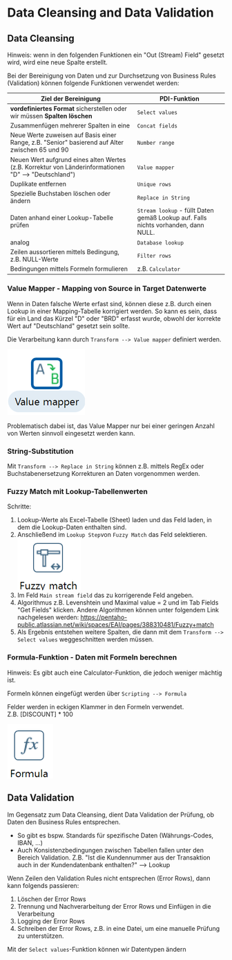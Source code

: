 # Data Cleansing and Data Validation

## Data Cleansing

Hinweis: wenn in den folgenden Funktionen ein "Out (Stream) Field" gesetzt wird, wird eine neue Spalte erstellt.  

Bei der Bereinigung von Daten und zur Durchsetzung von Business Rules (Validation) können folgende Funktionen verwendet werden:

| Ziel der Bereinigung | PDI-Funktion |
|----------------------|------------|
| **vordefiniertes Format** sicherstellen oder wir müssen **Spalten löschen** | `Select values` |
| Zusammenfügen mehrerer Spalten in eine | `Concat fields`|
| Neue Werte zuweisen auf Basis einer Range, z.B. "Senior" basierend auf Alter zwischen 65 und 90 | `Number range`|
| Neuen Wert aufgrund eines alten Wertes (z.B. Korrektur von Länderinformationen "D" --> "Deutschland") | `Value mapper`|
| Duplikate entfernen | `Unique rows`|
| Spezielle Buchstaben löschen oder ändern | `Replace in String`| 
| Daten anhand einer Lookup-Tabelle prüfen | `Stream lookup` - füllt Daten gemäß Lookup auf. Falls nichts vorhanden, dann NULL.|
| analog | `Database lookup`|
| Zeilen aussortieren mittels Bedingung, z.B. NULL-Werte | `Filter rows`|
| Bedingungen mittels Formeln formulieren | z.B. `Calculator`|

### Value Mapper - Mapping von Source in Target Datenwerte

Wenn in Daten falsche Werte erfast sind, können diese z.B. durch einen Lookup in einer Mapping-Tabelle korrigiert werden. 
So kann es sein, dass für ein Land das Kürzel "D" oder "BRD" erfasst wurde, obwohl der korrekte Wert auf "Deutschland" gesetzt sein sollte.

Die Verarbeitung kann durch `Transform --> Value mapper` definiert werden.  

![alt text](image-10.png)

Problematisch dabei ist, das Value Mapper nur bei einer geringen Anzahl von Werten sinnvoll eingesetzt werden kann.

### String-Substitution

Mit `Transform --> Replace in String` können z.B. mittels RegEx oder Buchstabenersetzung Korrekturen an Daten vorgenommen werden.

### Fuzzy Match mit Lookup-Tabellenwerten

Schritte:

1) Lookup-Werte als Excel-Tabelle (Sheet) laden und das Feld laden, in dem die Lookup-Daten enthalten sind.  
2) Anschließend im `Lookup Step`von `Fuzzy Match` das Feld selektieren.  
![alt text](image-11.png)
3) Im Feld `Main stream field` das zu korrigerende Feld angeben.
4) Algorithmus z.B. Levenshtein und Maximal value = 2 und im Tab Fields "Get Fields" klicken. Andere Algorithmen können unter folgendem Link nachgelesen werden: https://pentaho-public.atlassian.net/wiki/spaces/EAI/pages/388310481/Fuzzy+match
5) Als Ergebnis entstehen weitere Spalten, die dann mit dem `Transform --> Select values` weggeschnitten werden müssen.

### Formula-Funktion - Daten mit Formeln berechnen

Hinweis: Es gibt auch eine Calculator-Funktion, die jedoch weniger mächtig ist.  

Formeln können eingefügt werden über `Scripting --> Formula`

Felder werden in eckigen Klammer in den Formeln verwendet.  
Z.B. [DISCOUNT] * 100

![alt text](image-12.png)

## Data Validation

Im Gegensatz zum Data Cleansing, dient Data Validation der Prüfung, ob Daten den Business Rules entsprechen.  

* So gibt es bspw. Standards für spezifische Daten (Währungs-Codes, IBAN, ...)  
* Auch Konsistenzbedingungen zwischen Tabellen fallen unter den Bereich Validation. Z.B. "Ist die Kundennummer aus der Transaktion auch in der Kundendatenbank enthalten?" --> Lookup

Wenn Zeilen den Validation Rules nicht entsprechen (Error Rows), dann kann folgends passieren:

1) Löschen der Error Rows
2) Trennung und Nachverarbeitung der Error Rows und Einfügen in die Verarbeitung
3) Logging der Error Rows
4) Schreiben der Error Rows, z.B. in eine Datei, um eine manuelle Prüfung zu unterstützen.

Mit der `Select values`-Funktion können wir Datentypen ändern
